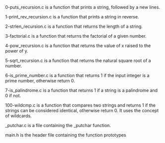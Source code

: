 0-puts_recursion.c is a function that prints a string, followed by a new lines.

1-print_rev_recursion.c is a function that prints a string in reverse.

2-strlen_recursion.c is a function that returns the length of a string.

3-factorial.c is a function that returns the factorial of a given number.

4-pow_recursion.c is a function that returns the value of x raised to the power of y.

5-sqrt_recursion.c is a function that returns the natural square root of a number.

6-is_prime_number.c is a function that returns 1 if the input integer is a prime number, otherwise return 0.

7-is_palindrome.c is a function that returns 1 if a string is a palindrome and 0 if not.

100-wildcmp.c is a function that compares two strings and returns 1 if the strings can be considered identical, otherwise return 0. It uses the concept of wildcards.

_putchar.c is a file containing the _putchar function.

main.h is the header file containing the function prototypes
